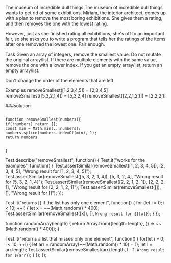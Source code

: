 
The museum of incredible dull things
The museum of incredible dull things wants to get rid of some exhibitions. Miriam, the interior architect, comes up with a plan to remove the most boring exhibitions. She gives them a rating, and then removes the one with the lowest rating.

However, just as she finished rating all exhibitions, she's off to an important fair, so she asks you to write a program that tells her the ratings of the items after one removed the lowest one. Fair enough.

Task
Given an array of integers, remove the smallest value. Do not mutate the original array/list. If there are multiple elements with the same value, remove the one with a lower index. If you get an empty array/list, return an empty array/list.

Don't change the order of the elements that are left.

Examples
removeSmallest([1,2,3,4,5]) = [2,3,4,5]
removeSmallest([5,3,2,1,4]) = [5,3,2,4]
removeSmallest([2,2,1,2,1]) = [2,2,2,1]


###solution 

  ```
    
  function removeSmallest(numbers){
  if(!numbers) return []; 
  const min = Math.min(...numbers); 
  numbers.splice(numbers.indexOf(min), 1); 
  return numbers
  
  
  }
  
  ```
  
  
  Test.describe("removeSmallest", function() {
  Test.it("works for the examples", function() {
    Test.assertSimilar(removeSmallest([1, 2, 3, 4, 5]), [2, 3, 4, 5], "Wrong result for [1, 2, 3, 4, 5]");
    Test.assertSimilar(removeSmallest([5, 3, 2, 1, 4]), [5, 3, 2, 4], "Wrong result for [5, 3, 2, 1, 4]");
    Test.assertSimilar(removeSmallest([2, 2, 1, 2, 1]), [2, 2, 2, 1], "Wrong result for [2, 2, 1, 2, 1]");
    Test.assertSimilar(removeSmallest([]), [], "Wrong result for []");
  });
  
  Test.it("returns [] if the list has only one element", function() {
    for (let i = 0; i < 10; ++i) {
      let x = ~~(Math.random() * 400);
      Test.assertSimilar(removeSmallest([x]), [], `Wrong result for ${[x]}`);
    }
  });
  
  function randomArray(length) {
    return Array.from({length: length}, () => ~~(Math.random() * 400));
  }
  
  Test.it("returns a list that misses only one element", function() {
    for(let i = 0; i < 10; ++i) {
      let arr = randomArray(~~(Math.random() * 10) + 1);
      let l = arr.length;
      Test.assertSimilar(removeSmallest(arr).length, l - 1, `Wrong result for ${arr}`);
    }
  });
});
